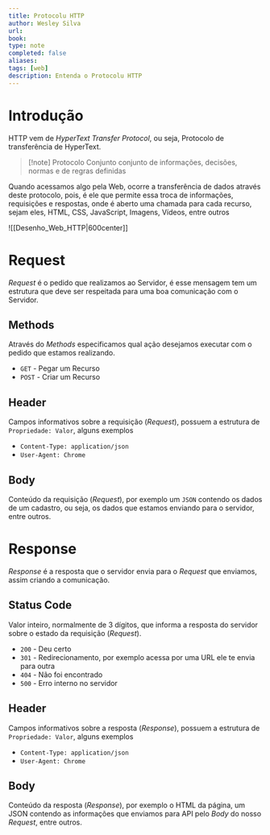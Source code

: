 ```yaml
---
title: Protocolu HTTP
author: Wesley Silva
url:
book:
type: note
completed: false
aliases:
tags: [web]
description: Entenda o Protocolu HTTP 
---
```

# Introdução
HTTP vem de _HyperText Transfer Protocol_, ou seja, Protocolo de transferência de HyperText.

>[!note] Protocolo
>Conjunto conjunto de informações, decisões, normas e de regras definidas

Quando acessamos algo pela Web, ocorre a transferência de dados através deste protocolo, pois, é ele que permite essa troca de informações, requisições e respostas, onde é aberto uma chamada para cada recurso, sejam eles, HTML, CSS, JavaScript, Imagens, Vídeos, entre outros

![[Desenho_Web_HTTP|600center]]

# Request
_Request_ é o pedido que realizamos ao Servidor, é esse mensagem tem um estrutura que deve ser respeitada para uma boa comunicação com o Servidor.

## Methods
Através do _Methods_ especificamos qual ação desejamos executar com o pedido que estamos realizando.
- `GET` - Pegar um Recurso
- `POST` - Criar um Recurso

## Header
Campos informativos sobre a requisição (_Request_), possuem a estrutura de `Propriedade: Valor`, alguns exemplos
- `Content-Type: application/json`
- `User-Agent: Chrome`

## Body
Conteúdo da requisição (_Request_), por exemplo um `JSON` contendo os dados de um cadastro, ou seja, os dados que estamos enviando para o servidor, entre outros.

# Response
_Response_ é a resposta que o servidor envia para o _Request_ que enviamos, assim criando a comunicação.

## Status Code
Valor inteiro, normalmente de 3 dígitos, que informa a resposta do servidor sobre o estado da requisição (_Request_).
- `200` - Deu certo
- `301` - Redirecionamento, por exemplo acessa por uma URL ele te envia para outra
- `404` - Não foi encontrado
- `500` - Erro interno no servidor

## Header
Campos informativos sobre a resposta (_Response_), possuem a estrutura de `Propriedade: Valor`, alguns exemplos
- `Content-Type: application/json`
- `User-Agent: Chrome`

## Body
Conteúdo da resposta (_Response_), por exemplo o HTML da página, um JSON contendo as informações que enviamos para API pelo _Body_ do nosso _Request_, entre outros.
